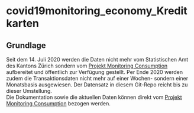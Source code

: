 # covid19monitoring_economy_Kreditkarten

## Grundlage
Seit dem 14. Juli 2020 werden die Daten nicht mehr vom Statistischen Amt des Kantons Zürich sondern vom [Projekt Monitoring Consumption](https://public.tableau.com/profile/monitoringconsumptionswitzerland#!/) aufbereitet und öffentlich zur Verfügung gestellt. Per Ende 2020 werden zudem die Transaktionsdaten nicht mehr auf einer Wochen- sondern einer Monatsbasis ausgewiesen. Der Datensatz in diesem Git-Repo reicht bis zu dieser Umstellung.<br>Die Dokumentation sowie die aktuellen Daten können direkt vom [Projekt Monitoring Consumption](https://monitoringconsumption.com/) bezogen werden.














